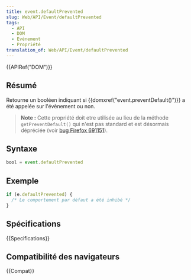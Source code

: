 ```yaml
---
title: event.defaultPrevented
slug: Web/API/Event/defaultPrevented
tags:
  - API
  - DOM
  - Evènement
  - Propriété
translation_of: Web/API/Event/defaultPrevented
---
```


{{APIRef("DOM")}}

## Résumé

Retourne un booléen indiquant si {{domxref("event.preventDefault()")}} a été appelée sur l'évènement ou non.

> **Note :** Cette propriété doit etre utilisée au lieu de la méthode `getPreventDefault()` qui n'est pas standard et est désormais dépréciée (voir [bug Firefox 691151](https://bugzil.la/691151)).

## Syntaxe

```js
bool = event.defaultPrevented
```

## Exemple

```js
if (e.defaultPrevented) {
  /* Le comportement par défaut a été inhibé */
}
```

## Spécifications

{{Specifications}}

## Compatibilité des navigateurs

{{Compat}}
